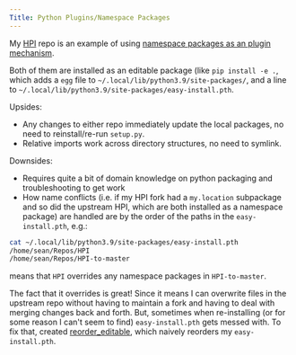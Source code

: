 ```yaml
---
Title: Python Plugins/Namespace Packages
---
```


My [HPI](https://github.com/seanbreckenridge/HPI) repo is an example of using [namespace packages as an plugin mechanism](https://packaging.python.org/guides/creating-and-discovering-plugins/#using-namespace-packages).

Both of them are installed as an editable package (like `pip install -e .`, which adds a `egg` file to `~/.local/lib/python3.9/site-packages/`, and a line to `~/.local/lib/python3.9/site-packages/easy-install.pth`.

Upsides:

- Any changes to either repo immediately update the local packages, no need to reinstall/re-run `setup.py`.
- Relative imports work across directory structures, no need to symlink.

Downsides:

- Requires quite a bit of domain knowledge on python packaging and troubleshooting to get work
- How name conflicts (i.e. if my HPI fork had a `my.location` subpackage and so did the upstream HPI, which are both installed as a namespace package) are handled are by the order of the paths in the `easy-install.pth`, e.g.:

```bash
cat ~/.local/lib/python3.9/site-packages/easy-install.pth
/home/sean/Repos/HPI
/home/sean/Repos/HPI-to-master
```

means that `HPI` overrides any namespace packages in `HPI-to-master`.

The fact that it overrides is great! Since it means I can overwrite files in the upstream repo without having to maintain a fork and having to deal with merging changes back and forth. But, sometimes when re-installing (or for some reason I can't seem to find) `easy-install.pth` gets messed with. To fix that, created [reorder_editable](https://github.com/seanbreckenridge/reorder_editable), which naively reorders my `easy-install.pth`.
